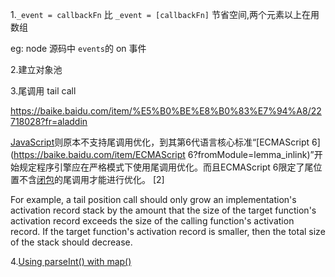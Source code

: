 1.`_event = callbackFn`  比 `_event = [callbackFn]` 节省空间,两个元素以上在用数组

eg: node 源码中 `events`的 on 事件



2.建立对象池



3.尾调用 tail call

https://baike.baidu.com/item/%E5%B0%BE%E8%B0%83%E7%94%A8/22718028?fr=aladdin

[JavaScript](https://baike.baidu.com/item/JavaScript?fromModule=lemma_inlink)则原本不支持尾调用优化，到其第6代语言核心标准“[ECMAScript 6](https://baike.baidu.com/item/ECMAScript 6?fromModule=lemma_inlink)”开始规定程序引擎应在严格模式下使用尾调用优化。而且ECMAScript 6限定了尾位置不含[闭包](https://baike.baidu.com/item/闭包?fromModule=lemma_inlink)的尾调用才能进行优化。 [2] 

For example, a tail position call should only grow an implementation's activation record stack by the amount that the size of the target function's activation record exceeds the size of the calling function's activation record. If the target function's activation record is smaller, then the total size of the stack should decrease.



4.[Using parseInt() with map()](https://developer.mozilla.org/en-US/docs/Web/JavaScript/Reference/Global_Objects/Array/map#using_parseint_with_map)



